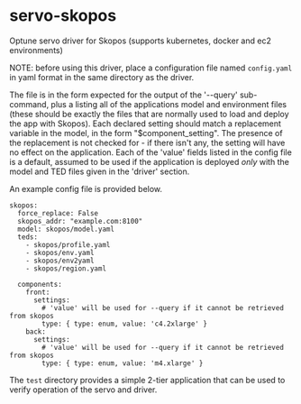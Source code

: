 # servo-skopos
Optune servo driver for Skopos (supports kubernetes, docker and ec2 environments)

NOTE: before using this driver, place a configuration file named `config.yaml` in yaml format in the same directory as the driver.

The file is in the form expected for the output of the '--query' sub-command, plus a listing all of the applications model and environment files (these should be exactly the files that are normally used to load and deploy the app with Skopos). Each declared setting should match a replacement variable in the model, in the form "$component_setting". The presence of the replacement is not checked for - if there isn't any, the setting will have no effect on the application. Each of the 'value' fields listed in the config file is a default, assumed to be used if the application is deployed *only* with the model and TED files given in the 'driver' section.

An example config file is provided below.


```
skopos:
  force_replace: False
  skopos_addr: "example.com:8100"
  model: skopos/model.yaml
  teds:
    - skopos/profile.yaml
    - skopos/env.yaml
    - skopos/env2yaml
    - skopos/region.yaml

  components:
    front:
      settings:
        # 'value' will be used for --query if it cannot be retrieved from skopos
        type: { type: enum, value: 'c4.2xlarge' }
    back:
      settings:
        # 'value' will be used for --query if it cannot be retrieved from skopos
        type: { type: enum, value: 'm4.xlarge' }

```

The `test` directory provides a simple 2-tier application that can be used to verify operation of the servo and driver.
